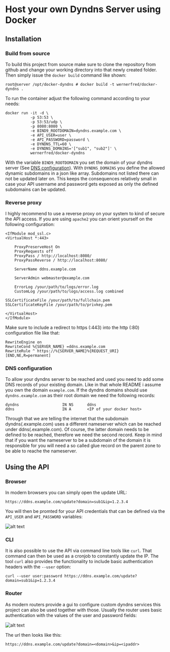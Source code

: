 # Host your own Dyndns Server using Docker

## Installation

### Build from source
To build this project from source make sure to clone the repository from github and change your working directory into that newly created folder. Then simply issue the ```docker build``` command like shown:
```
root@server /opt/docker-dyndns # docker build -t wernerfred/docker-dyndns .
```
To run the container adjust the following command according to your needs:
```
docker run -it -d \
           -p 53:53 \ 
           -p 53:53/udp \
           -p 8080:8080 \
           -e BIND9_ROOTDOMAIN=dyndns.example.com \
           -e API_USER=user \
           -e API_PASSWORD=password \
           -e DYNDNS_TTL=60 \
           -e DYNDNS_DOMAINS='["sub1", "sub2"]' \
           wernerfred/docker-dyndns
```
With the variable ```BIND9_ROOTDOMAIN``` you set the domain of your dyndns server (See [DNS configuration](#dns-configuration)). With ```DYNDNS_DOMAINS``` you define the allowed dynamic subdomains in a json like array. Subdomains not listed there can not be updated later on. This keeps the consequences relatively small in case your API username and password gets exposed as only the defined subdomains can be updated.
### Reverse proxy
I highly recommend to use a reverse proxy on your system to kind of secure the API access. If you are using ```apache2``` you can orient yourself on the following configuration:
```
<IfModule mod_ssl.c>
<VirtualHost *:443>

    ProxyPreserveHost On
    ProxyRequests off
    ProxyPass / http://localhost:8080/
    ProxyPassReverse / http://localhost:8080/

    ServerName ddns.example.com

    ServerAdmin webmaster@example.com

    ErrorLog /your/path/to/logs/error.log
    CustomLog /your/path/to/logs/access.log combined

SSLCertificateFile /your/path/to/fullchain.pem
SSLCertificateKeyFile /your/path/to/privkey.pem

</VirtualHost>
</IfModule>
```
Make sure to include a redirect to https (:443) into the http (:80) configuration file like that:
```
RewriteEngine on
RewriteCond %{SERVER_NAME} =ddns.example.com
RewriteRule ^ https://%{SERVER_NAME}%{REQUEST_URI} [END,NE,R=permanent]
```
### DNS configuration
To allow your dyndns server to be reached and used you need to add some DNS records of your existing domain. Like in that whole README i assume you own the domain ```example.com```. If the dyndns domains should use ```dyndns.example.com``` as their root domain we need the following records:
```
dyndns                   IN NS      ddns
ddns                     IN A       <IP of your docker host>
```
Through that we are telling the internet that the subdomain dyndns(.example.com) uses a different nameserver which can be reached under ddns(.example.com). Of course, the latter domain needs to be defined to be reached, therefore we need the second record. Keep in mind that if you want the nameserver to be a subdomain of the domain it is responsible for you will need a so called glue record on the parent zone to be able to reache the nameserver.
## Using the API

### Browser
In modern browsers you can simply open the update URL:
```
https://ddns.example.com/update?domain=sub1&ip=1.2.3.4
```
You will then be promted for your API credentials that can be defined via the ```API_USER``` and ```API_PASSWORD``` variables:

![alt text](https://github.com/wernerfred/docker-dyndns/blob/master/dyndns-browser.png "Using the API via browser")
### CLI
It is also possible to use the API via command line tools like ```curl```. That command can then be used as a cronjob to constantly update the IP. The tool ```curl``` also provides the functionality to include basic authentication headers with the ```--user``` option:
```
curl --user user:password https://ddns.example.com/update?domain=sub1&ip=1.2.3.4
```
### Router
As modern routers provide a gui to configure custom dyndns services this project can also be used together with those. Usually the router uses basic authentication with the values of the user and password fields:

![alt text](https://github.com/wernerfred/docker-dyndns/blob/master/dyndns-fritzbox.png "Using the API via a router gui")

The url then looks like this:
```
https://ddns.example.com/update?domain=<domain>&ip=<ipaddr>
```
